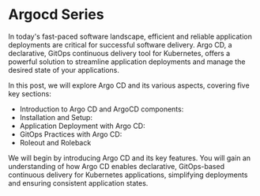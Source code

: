 # Argocd Series

In today's fast-paced software landscape, efficient and reliable application deployments are critical for successful software delivery. Argo CD, a declarative, GitOps continuous delivery tool for Kubernetes, offers a powerful solution to streamline application deployments and manage the desired state of your applications.

In this post, we will explore Argo CD and its various aspects, covering five key sections:

* Introduction to Argo CD and ArgoCD components:
* Installation and Setup:
* Application Deployment with Argo CD:
* GitOps Practices with Argo CD:
* Roleout and Roleback 

We will begin by introducing Argo CD and its key features. You will gain an understanding of how Argo CD enables declarative, GitOps-based continuous delivery for Kubernetes applications, simplifying deployments and ensuring consistent application states.